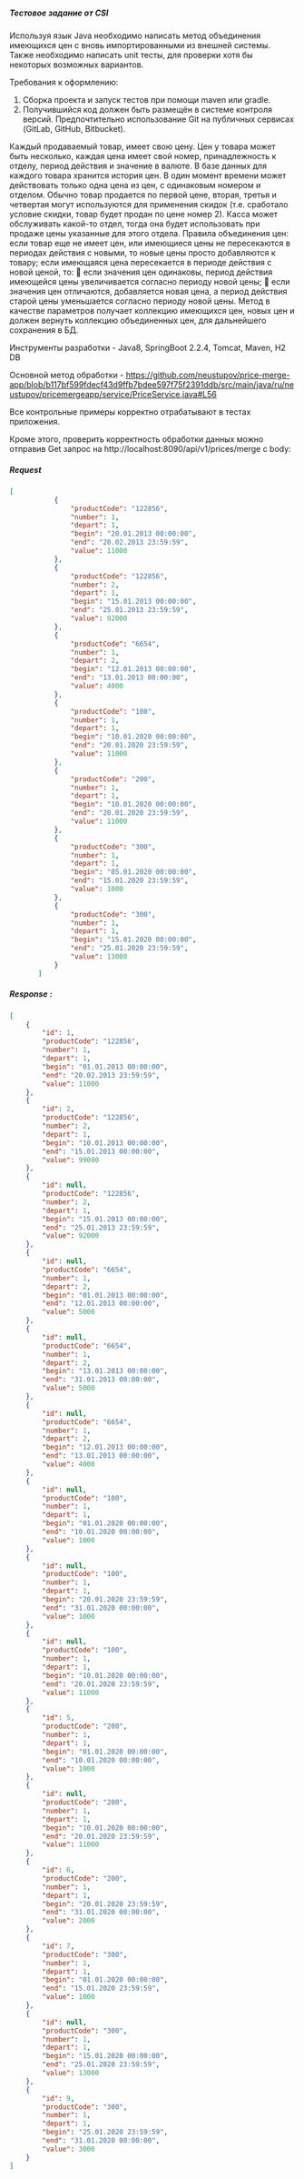 ##### Тестовое задание от CSI

Используя язык Java необходимо написать метод объединения имеющихся цен с
вновь импортированными из внешней системы. Также необходимо написать unit тесты, для
проверки хотя бы некоторых возможных вариантов.

Требования к оформлению:
1) Сборка проекта и запуск тестов при помощи maven или gradle.
2) Получившийся код должен быть размещён в системе контроля версий.
Предпочтительно использование Git на публичных сервисах (GitLab, GitHub, Bitbucket).

Каждый продаваемый товар, имеет свою цену. Цен у товара может быть несколько,
каждая цена имеет свой номер, принадлежность к отделу, период действия и значение в
валюте.
В базе данных для каждого товара хранится история цен. В один момент времени
может действовать только одна цена из цен, с одинаковым номером и отделом. Обычно
товар продается по первой цене, вторая, третья и четвертая могут используются для
применения скидок (т.е. сработало условие скидки, товар будет продан по цене номер 2).
Касса может обслуживать какой-то отдел, тогда она будет использовать при продаже цены
указанные для этого отдела.
Правила объединения цен:
если товар еще не имеет цен, или имеющиеся цены не пересекаются в периодах действия
с новыми, то новые цены просто добавляются к товару;
если имеющаяся цена пересекается в периоде действия с новой ценой, то:

если значения цен одинаковы, период действия имеющейся цены увеличивается
согласно периоду новой цены;

если значения цен отличаются, добавляется новая цена, а период действия старой
цены уменьшается согласно периоду новой цены.
Метод в качестве параметров получает коллекцию имеющихся цен, новых цен и
должен вернуть коллекцию объединенных цен, для дальнейшего сохранения в БД.

Инструменты разработки - Java8, SpringBoot 2.2.4, Tomcat, Maven, H2 DB

Основной метод обработки - https://github.com/neustupov/price-merge-app/blob/b117bf599fdecf43d9ffb7bdee597f75f2391ddb/src/main/java/ru/neustupov/pricemergeapp/service/PriceService.java#L56

Все контрольные примеры корректно отрабатывают в тестах приложения.

Кроме этого, проверить корректность обработки данных можно отправив Get запрос на http://localhost:8090/api/v1/prices/merge
с body:

##### Request

```json
[
           {
               "productCode": "122856",
               "number": 1,
               "depart": 1,
               "begin": "20.01.2013 00:00:00",
               "end": "20.02.2013 23:59:59",
               "value": 11000
           },
           {
               "productCode": "122856",
               "number": 2,
               "depart": 1,
               "begin": "15.01.2013 00:00:00",
               "end": "25.01.2013 23:59:59",
               "value": 92000
           },
           {
               "productCode": "6654",
               "number": 1,
               "depart": 2,
               "begin": "12.01.2013 00:00:00",
               "end": "13.01.2013 00:00:00",
               "value": 4000
           },
           {
               "productCode": "100",
               "number": 1,
               "depart": 1,
               "begin": "10.01.2020 00:00:00",
               "end": "20.01.2020 23:59:59",
               "value": 11000
           },
           {
               "productCode": "200",
               "number": 1,
               "depart": 1,
               "begin": "10.01.2020 00:00:00",
               "end": "20.01.2020 23:59:59",
               "value": 11000
           },
           {
               "productCode": "300",
               "number": 1,
               "depart": 1,
               "begin": "05.01.2020 00:00:00",
               "end": "15.01.2020 23:59:59",
               "value": 1000
           },
           {
               "productCode": "300",
               "number": 1,
               "depart": 1,
               "begin": "15.01.2020 00:00:00",
               "end": "25.01.2020 23:59:59",
               "value": 13000
           }
       ]
```
##### Response : 

```json
[
    {
        "id": 1,
        "productCode": "122856",
        "number": 1,
        "depart": 1,
        "begin": "01.01.2013 00:00:00",
        "end": "20.02.2013 23:59:59",
        "value": 11000
    },
    {
        "id": 2,
        "productCode": "122856",
        "number": 2,
        "depart": 1,
        "begin": "10.01.2013 00:00:00",
        "end": "15.01.2013 00:00:00",
        "value": 99000
    },
    {
        "id": null,
        "productCode": "122856",
        "number": 2,
        "depart": 1,
        "begin": "15.01.2013 00:00:00",
        "end": "25.01.2013 23:59:59",
        "value": 92000
    },
    {
        "id": null,
        "productCode": "6654",
        "number": 1,
        "depart": 2,
        "begin": "01.01.2013 00:00:00",
        "end": "12.01.2013 00:00:00",
        "value": 5000
    },
    {
        "id": null,
        "productCode": "6654",
        "number": 1,
        "depart": 2,
        "begin": "13.01.2013 00:00:00",
        "end": "31.01.2013 00:00:00",
        "value": 5000
    },
    {
        "id": null,
        "productCode": "6654",
        "number": 1,
        "depart": 2,
        "begin": "12.01.2013 00:00:00",
        "end": "13.01.2013 00:00:00",
        "value": 4000
    },
    {
        "id": null,
        "productCode": "100",
        "number": 1,
        "depart": 1,
        "begin": "01.01.2020 00:00:00",
        "end": "10.01.2020 00:00:00",
        "value": 1000
    },
    {
        "id": null,
        "productCode": "100",
        "number": 1,
        "depart": 1,
        "begin": "20.01.2020 23:59:59",
        "end": "31.01.2020 00:00:00",
        "value": 1000
    },
    {
        "id": null,
        "productCode": "100",
        "number": 1,
        "depart": 1,
        "begin": "10.01.2020 00:00:00",
        "end": "20.01.2020 23:59:59",
        "value": 11000
    },
    {
        "id": 5,
        "productCode": "200",
        "number": 1,
        "depart": 1,
        "begin": "01.01.2020 00:00:00",
        "end": "10.01.2020 00:00:00",
        "value": 1000
    },
    {
        "id": null,
        "productCode": "200",
        "number": 1,
        "depart": 1,
        "begin": "10.01.2020 00:00:00",
        "end": "20.01.2020 23:59:59",
        "value": 11000
    },
    {
        "id": 6,
        "productCode": "200",
        "number": 1,
        "depart": 1,
        "begin": "20.01.2020 23:59:59",
        "end": "31.01.2020 00:00:00",
        "value": 2000
    },
    {
        "id": 7,
        "productCode": "300",
        "number": 1,
        "depart": 1,
        "begin": "01.01.2020 00:00:00",
        "end": "15.01.2020 23:59:59",
        "value": 1000
    },
    {
        "id": null,
        "productCode": "300",
        "number": 1,
        "depart": 1,
        "begin": "15.01.2020 00:00:00",
        "end": "25.01.2020 23:59:59",
        "value": 13000
    },
    {
        "id": 9,
        "productCode": "300",
        "number": 1,
        "depart": 1,
        "begin": "25.01.2020 23:59:59",
        "end": "31.01.2020 00:00:00",
        "value": 3000
    }
]
```
